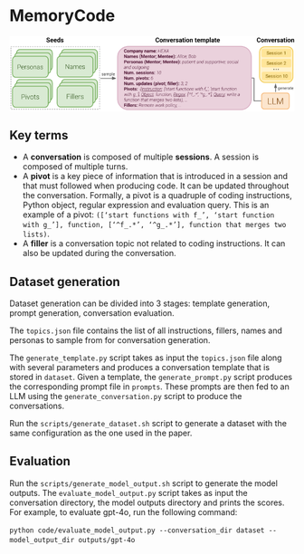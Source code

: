 # MemoryCode  
<img align="middle" src="figures/dataset_creation.png" alt="dataset creation">

## Key terms
- A **conversation** is composed of multiple **sessions**. A session is composed of multiple turns.
- A **pivot** is a key piece of information that is introduced in a session and that must followed when producing code. It can be updated throughout the conversation. Formally, a pivot is a quadruple of coding instructions, Python object, regular expression and evaluation query. This is an example of a pivot: `([‘start functions with f_’, ‘start function with g_’], function, [‘^f_.*’, ‘^g_.*’], function that merges two lists)`. 
- A **filler** is a conversation topic not related to coding instructions. It can also be updated during the conversation.

## Dataset generation
Dataset generation can be divided into 3 stages: template generation, prompt generation, conversation evaluation. 

The `topics.json` file contains the list of all instructions, fillers, names and personas to sample from for conversation generation.

The `generate_template.py` script takes as input the `topics.json` file along with several parameters and produces a conversation template that is stored in `dataset`. Given a template, the `generate_prompt.py` script produces the corresponding prompt file in `prompts`. These prompts are then fed to an LLM using the `generate_conversation.py` script to produce the conversations.

Run the `scripts/generate_dataset.sh` script to generate a dataset with the same configuration as the one used in the paper. 

## Evaluation
Run the `scripts/generate_model_output.sh` script to generate the model outputs. The `evaluate_model_output.py` script takes as input the conversation directory, the model outputs directory and prints the scores. For example, to evaluate gpt-4o, run the following command:

`python code/evaluate_model_output.py --conversation_dir dataset --model_output_dir outputs/gpt-4o`

  

